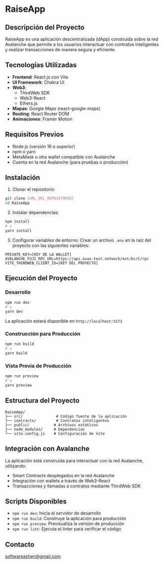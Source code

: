# RaiseApp

## Descripción del Proyecto
RaiseApp es una aplicación descentralizada (dApp) construida sobre la red Avalanche que permite a los usuarios interactuar con contratos inteligentes y realizar transacciones de manera segura y eficiente.

## Tecnologías Utilizadas
- **Frontend**: React.js con Vite
- **UI Framework**: Chakra UI
- **Web3**: 
  - ThirdWeb SDK
  - Web3-React
  - Ethers.js
- **Mapas**: Google Maps (react-google-maps)
- **Routing**: React Router DOM
- **Animaciones**: Framer Motion

## Requisitos Previos
- Node.js (versión 16 o superior)
- npm o yarn
- MetaMask u otra wallet compatible con Avalanche
- Cuenta en la red Avalanche (para pruebas o producción)

## Instalación

1. Clonar el repositorio:
```bash
git clone [URL_DEL_REPOSITORIO]
cd RaiseApp
```

2. Instalar dependencias:
```bash
npm install
# o
yarn install
```

3. Configurar variables de entorno:
Crear un archivo `.env` en la raíz del proyecto con las siguientes variables:
```env
PRIVATE_KEY=[KEY DE LA WALLET]
AVALANCHE_FUJI_RPC_URL=https://api.avax-test.network/ext/bc/C/rpc
VITE_THIRDWEB_CLIENT_ID=[KEY DEL PROYECTO]
```

## Ejecución del Proyecto

### Desarrollo
```bash
npm run dev
# o
yarn dev
```
La aplicación estará disponible en `http://localhost:5173`

### Construcción para Producción
```bash
npm run build
# o
yarn build
```

### Vista Previa de Producción
```bash
npm run preview
# o
yarn preview
```

## Estructura del Proyecto
```
RaiseApp/
├── src/               # Código fuente de la aplicación
├── contracts/         # Contratos inteligentes
├── public/           # Archivos estáticos
├── node_modules/     # Dependencias
└── vite.config.js    # Configuración de Vite
```

## Integración con Avalanche
La aplicación está construida para interactuar con la red Avalanche, utilizando:
- Smart Contracts desplegados en la red Avalanche
- Integración con wallets a través de Web3-React
- Transacciones y llamadas a contratos mediante ThirdWeb SDK

## Scripts Disponibles
- `npm run dev`: Inicia el servidor de desarrollo
- `npm run build`: Construye la aplicación para producción
- `npm run preview`: Previsualiza la versión de producción
- `npm run lint`: Ejecuta el linter para verificar el código

## Contacto
softwareashen@gmail.com